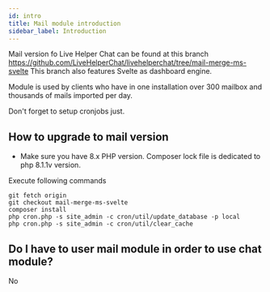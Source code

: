 ```yaml
---
id: intro
title: Mail module introduction
sidebar_label: Introduction
---
```


Mail version fo Live Helper Chat can be found at this branch https://github.com/LiveHelperChat/livehelperchat/tree/mail-merge-ms-svelte This branch also features Svelte as dashboard engine.

Module is used by clients who have in one installation over 300 mailbox and thousands of mails imported per day.

Don't forget to setup cronjobs just.

## How to upgrade to mail version

* Make sure you have 8.x PHP version. Composer lock file is dedicated to php 8.1.1v version.

Execute following commands

```shell
git fetch origin
git checkout mail-merge-ms-svelte
composer install
php cron.php -s site_admin -c cron/util/update_database -p local
php cron.php -s site_admin -c cron/util/clear_cache
```

## Do I have to user mail module in order to use chat module?

No